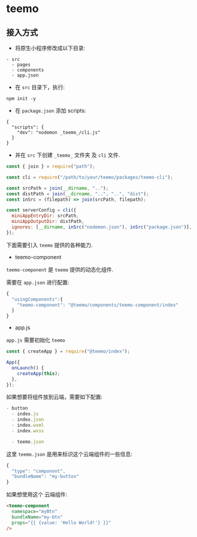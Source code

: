 # teemo

## 接入方式

- 将原生小程序修改成以下目录:

```
- src
  - pages
  - components
  - app.json
```

- 在 `src` 目录下，执行:

```
npm init -y
```

- 在 `package.json` 添加 scripts:
```
{
  "scripts": {
    "dev": "nodemon _teemo_/cli.js"
  }
}
```

- 并在 `src` 下创建 `_teemo_` 文件夹 及 `cli` 文件.

```javascript
const { join } = require("path");

const cli = require("/path/to/your/teemo/packages/teemo-cli");

const srcPath = join(__dirname, "..");
const distPath = join(__dirname, "..", "..", "dist");
const inSrc = (filepath) => join(srcPath, filepath);

const serverConfig = cli({
  miniAppEntryDir: srcPath,
  miniAppOutputDir: distPath,
  ignores: [__dirname, inSrc("nodemon.json"), inSrc("package.json")],
});
```


下面需要引入 `teemo` 提供的各种能力.

- teemo-component

`teemo-component` 是 `teemo` 提供的动态化组件.

需要在 `app.json` 进行配置:

```javascript
{
  "usingComponents":{
    "teemo-component": "@teemo/components/teemo-component/index"
  }
}
```

- app.js

`app.js` 需要初始化 `teemo`

```javascript
const { createApp } = require("@teemo/index");

App({
  onLaunch() {
    createApp(this);
  },
});

```

如果想要将组件放到云端，需要如下配置:

```javascript
- button
  - index.js
  - index.json
  - index.wxml
  - index.wxss

  - teemo.json
```

这里 `teemo.json` 是用来标识这个云端组件的一些信息:

```javascript
{
  "type": "component",
  "bundleName": "my-button"
}
```

如果想使用这个 云端组件:

```html
<teemo-component 
  namespace="myBtn" 
  bundleName="my-btn" 
  props="{{ {value: 'Hello World!'} }}" 
/>
```










